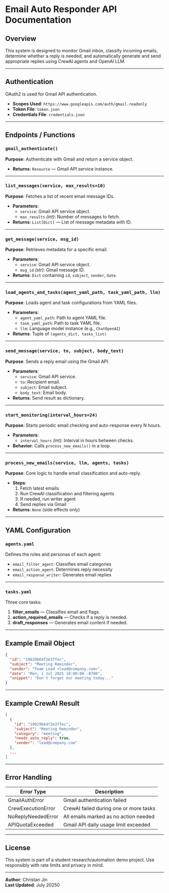 # Email Auto Responder API Documentation

## Overview
This system is designed to monitor Gmail inbox, classify incoming emails, determine whether a reply is needed, and automatically generate and send appropriate replies using CrewAI agents and OpenAI LLM.

---

## Authentication
OAuth2 is used for Gmail API authentication.

- **Scopes Used**: `https://www.googleapis.com/auth/gmail.readonly`
- **Token File**: `token.json`
- **Credentials File**: `credentials.json`

---

## Endpoints / Functions

### `gmail_authenticate()`
**Purpose**: Authenticate with Gmail and return a service object.
- **Returns**: `Resource` — Gmail API service instance.

---

### `list_messages(service, max_results=10)`
**Purpose**: Fetches a list of recent email message IDs.
- **Parameters**:
  - `service`: Gmail API service object.
  - `max_results` *(int)*: Number of messages to fetch.
- **Returns**: `List[Dict]` — List of message metadata with ID.

---

### `get_message(service, msg_id)`
**Purpose**: Retrieves metadata for a specific email.
- **Parameters**:
  - `service`: Gmail API service object.
  - `msg_id` *(str)*: Gmail message ID.
- **Returns**: `Dict` containing `id`, `subject`, `sender`, `date`.

---

### `load_agents_and_tasks(agent_yaml_path, task_yaml_path, llm)`
**Purpose**: Loads agent and task configurations from YAML files.
- **Parameters**:
  - `agent_yaml_path`: Path to agent YAML file.
  - `task_yaml_path`: Path to task YAML file.
  - `llm`: Language model instance (e.g., `ChatOpenAI`)
- **Returns**: Tuple of `(agents_dict, tasks_list)`

---

### `send_message(service, to, subject, body_text)`
**Purpose**: Sends a reply email using the Gmail API.
- **Parameters**:
  - `service`: Gmail API service.
  - `to`: Recipient email.
  - `subject`: Email subject.
  - `body_text`: Email body.
- **Returns**: Send result as dictionary.

---

### `start_monitoring(interval_hours=24)`
**Purpose**: Starts periodic email checking and auto-response every N hours.
- **Parameters**:
  - `interval_hours` *(int)*: Interval in hours between checks.
- **Behavior**: Calls `process_new_emails()` in a loop.

---

### `process_new_emails(service, llm, agents, tasks)`
**Purpose**: Core logic to handle email classification and auto-reply.
- **Steps**:
  1. Fetch latest emails
  2. Run CrewAI classification and filtering agents
  3. If needed, run writer agent
  4. Send replies via Gmail
- **Returns**: `None` (side effects only)

---

## YAML Configuration

### `agents.yaml`
Defines the roles and personas of each agent:
- `email_filter_agent`: Classifies email categories
- `email_action_agent`: Determines reply necessity
- `email_response_writer`: Generates email replies

---

### `tasks.yaml`
Three core tasks:
1. **filter_emails** — Classifies email and flags.
2. **action_required_emails** — Checks if a reply is needed.
3. **draft_responses** — Generates email content if needed.

---

## Example Email Object

```json
{
  "id": "19829b64f2e3ffec",
  "subject": "Meeting Reminder",
  "sender": "Team Lead <lead@company.com>",
  "date": "Mon, 1 Jul 2025 10:00:00 -0700",
  "snippet": "Don't forget our meeting today..."
}
```

---

## Example CrewAI Result

```json
[
  {
    "id": "19829b64f2e3ffec",
    "subject": "Meeting Reminder",
    "category": "meeting",
    "needs_auto_reply": true,
    "sender": "lead@company.com"
  },
  ...
]
```

---

## Error Handling

| Error Type           | Description                                   |
|----------------------|-----------------------------------------------|
| GmailAuthError       | Gmail authentication failed                   |
| CrewExecutionError   | CrewAI failed during one or more tasks        |
| NoReplyNeededError   | All emails marked as no action needed         |
| APIQuotaExceeded     | Gmail API daily usage limit exceeded          |

---

## License
This system is part of a student research/automation demo project. Use responsibly with rate limits and privacy in mind.

---

**Author**: Christan Jin  
**Last Updated**: July 20250
